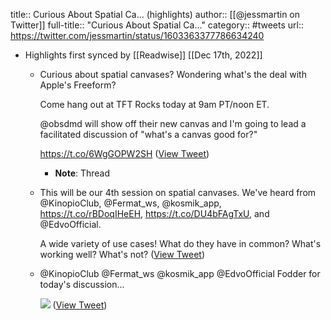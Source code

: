 title:: Curious About Spatial Ca... (highlights)
author:: [[@jessmartin on Twitter]]
full-title:: "Curious About Spatial Ca..."
category:: #tweets
url:: https://twitter.com/jessmartin/status/1603363377786634240

- Highlights first synced by [[Readwise]] [[Dec 17th, 2022]]
	- Curious about spatial canvases? Wondering what's the deal with Apple's Freeform?
	  
	  Come hang out at TFT Rocks today at 9am PT/noon ET. 
	  
	  @obsdmd will show off their new canvas and I'm going to lead a facilitated discussion of "what's a canvas good for?"
	  
	  https://t.co/6WgGOPW2SH ([View Tweet](https://twitter.com/jessmartin/status/1603363377786634240))
		- **Note**: Thread
	- This will be our 4th session on spatial canvases. We've heard from @KinopioClub, @Fermat_ws, @kosmik_app, https://t.co/rBDoqIHeEH, https://t.co/DU4bFAgTxU, and @EdvoOfficial.
	  
	  A wide variety of use cases! What do they have in common? What's working well? What's not? ([View Tweet](https://twitter.com/jessmartin/status/1603364722954346498))
	- @KinopioClub @Fermat_ws @kosmik_app @EdvoOfficial Fodder for today's discussion... 
	  
	  ![](https://pbs.twimg.com/media/FkCHu0OWAAQ6n6X.jpg) ([View Tweet](https://twitter.com/jessmartin/status/1603430794101399552))